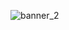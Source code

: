 ![banner_2](https://user-images.githubusercontent.com/78074172/189059661-522c66d1-8bac-44cb-bd8e-e1f0b1b3be28.png)
